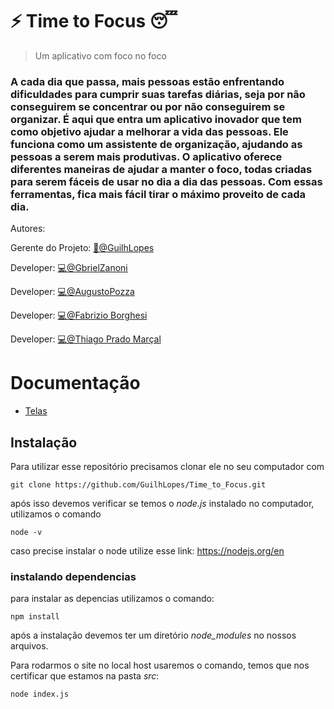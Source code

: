 # ⚡ Time to Focus 😴
> Um aplicativo com foco no foco

### A cada dia que passa, mais pessoas estão enfrentando dificuldades para cumprir suas tarefas diárias, seja por não conseguirem se concentrar ou por não conseguirem se organizar. É aqui que entra um aplicativo inovador que tem como objetivo ajudar a melhorar a vida das pessoas. Ele funciona como um assistente de organização, ajudando as pessoas a serem mais produtivas. O aplicativo oferece diferentes maneiras de ajudar a manter o foco, todas criadas para serem fáceis de usar no dia a dia das pessoas. Com essas ferramentas, fica mais fácil tirar o máximo proveito de cada dia.

Autores: 

Gerente do Projeto: [📢@GuilhLopes](https://github.com/GuilhLopes) 

Developer: [💻@GbrielZanoni](https://github.com/GbrielZanoni)

Developer: [💻@AugustoPozza](https://github.com/AugustoPozza)

Developer: [💻@Fabrizio Borghesi](https://github.com/FabrizioBorghesi)

Developer: [💻@Thiago Prado Marçal](https://github.com/ThiagoPradouni)


# Documentação

- [Telas](telas.md)

## Instalação

Para utilizar esse repositório precisamos clonar ele no seu computador com 

```
git clone https://github.com/GuilhLopes/Time_to_Focus.git
```

após isso devemos verificar se temos o *node.js* instalado no computador, utilizamos o comando 

```
node -v
```

caso precise instalar o node utilize esse link: https://nodejs.org/en

### instalando dependencias

para instalar as depencias utilizamos o comando:

```
npm install
```

após a instalação devemos ter um diretório *node_modules* no nossos arquivos.

Para rodarmos o site no local host usaremos o comando, temos que nos certificar que estamos na pasta *src*:

```
node index.js
```
